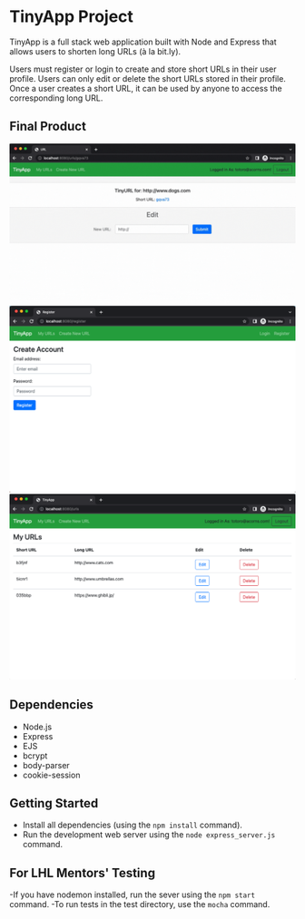 # TinyApp Project

TinyApp is a full stack web application built with Node and Express that allows users to shorten long URLs (à la bit.ly).

Users must register or login to create and store short URLs in their user profile. Users can only edit or delete the short URLs stored in their profile. Once a user creates a short URL, it can be used by anyone to access the corresponding long URL. 

## Final Product

!["Animated GIF of editing short URL"](https://github.com/caitlincroteau/tinyapp/blob/main/docs/tinyApp.gif?raw=true)
!["Screenshot of Register page"](https://github.com/caitlincroteau/tinyapp/blob/main/docs/register-page.png?raw=true)
!["Screenshot of URLs page"](https://github.com/caitlincroteau/tinyapp/blob/main/docs/urls-page.png?raw=true)

## Dependencies

- Node.js
- Express
- EJS
- bcrypt
- body-parser
- cookie-session


## Getting Started

- Install all dependencies (using the `npm install` command).
- Run the development web server using the `node express_server.js` command.

## For LHL Mentors' Testing

-If you have nodemon installed, run the sever using the `npm start` command.
-To run tests in the test directory, use the `mocha` command.


